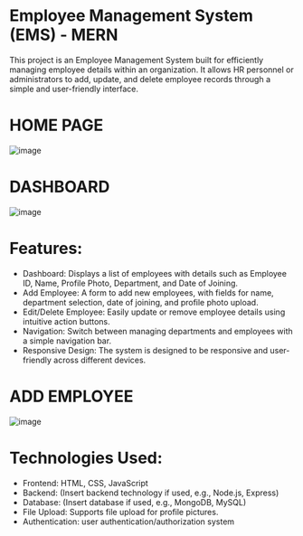 # Employee Management System (EMS) - MERN
This project is an Employee Management System built for efficiently managing employee details within an organization. It allows HR personnel or administrators to add, update, and delete employee records through a simple and user-friendly interface.

# HOME PAGE

![image](https://github.com/user-attachments/assets/23175c3e-68d8-4cdd-b93e-33a39906076e)

# DASHBOARD

![image](https://github.com/user-attachments/assets/fdd681b2-e1b6-4e0d-8be5-7b3487c309f6)

# Features:

- Dashboard: Displays a list of employees with details such as Employee ID, Name, Profile Photo, Department, and Date of Joining.
- Add Employee: A form to add new employees, with fields for name, department selection, date of joining, and profile photo upload.
- Edit/Delete Employee: Easily update or remove employee details using intuitive action buttons.
- Navigation: Switch between managing departments and employees with a simple navigation bar.
- Responsive Design: The system is designed to be responsive and user-friendly across different devices.

# ADD EMPLOYEE

![image](https://github.com/user-attachments/assets/5cf1cdf7-08cb-4b62-8b4f-cf2305e40a53)

# Technologies Used:

- Frontend: HTML, CSS, JavaScript
- Backend: (Insert backend technology if used, e.g., Node.js, Express)
- Database: (Insert database if used, e.g., MongoDB, MySQL)
- File Upload: Supports file upload for profile pictures.
- Authentication: user authentication/authorization system


